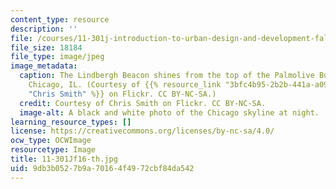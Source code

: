 ```yaml
---
content_type: resource
description: ''
file: /courses/11-301j-introduction-to-urban-design-and-development-fall-2016/9db3b0527b9a70164f4972cbf84da542_11-301Jf16-th.jpg
file_size: 18184
file_type: image/jpeg
image_metadata:
  caption: The Lindbergh Beacon shines from the top of the Palmolive Building in downtown
    Chicago, IL. (Courtesy of {{% resource_link "3bfc4b95-2b2b-441a-a097-8b14ccf48d29"
    "Chris Smith" %}} on Flickr. CC BY-NC-SA.)
  credit: Courtesy of Chris Smith on Flickr. CC BY-NC-SA.
  image-alt: A black and white photo of the Chicago skyline at night.
learning_resource_types: []
license: https://creativecommons.org/licenses/by-nc-sa/4.0/
ocw_type: OCWImage
resourcetype: Image
title: 11-301Jf16-th.jpg
uid: 9db3b052-7b9a-7016-4f49-72cbf84da542
---
```

